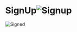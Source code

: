 # SignUp![Signup](https://user-images.githubusercontent.com/91268094/174432612-8d2d9262-821b-4ed9-a3d5-b0d90a85240d.png)
![Signed](https://user-images.githubusercontent.com/91268094/174432675-8ade3f62-40c3-4041-b468-bab9e9fb2771.png)
